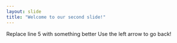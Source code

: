 ```yaml
---
layout: slide
title: "Welcome to our second slide!"
---
```

Replace line 5 with something better
Use the left arrow to go back!
